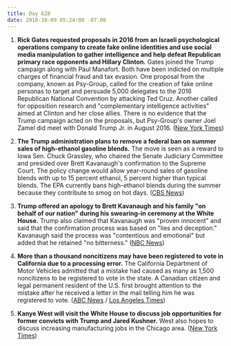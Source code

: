 ```yaml
---
title: Day 628
date: 2018-10-09 05:24:00 -07:00
---
```


1. **Rick Gates requested proposals in 2016 from an Israeli psychological operations company to create fake online identities and use social media manipulation to gather intelligence and help defeat Republican primary race opponents and Hillary Clinton.** Gates joined the Trump campaign along with Paul Manafort. Both have been indicted on multiple charges of financial fraud and tax evasion. One proposal from the company, known as Psy-Group, called for the creation of fake online personas to target and persuade 5,000 delegates to the 2016 Republican National Convention by attacking Ted Cruz. Another called for opposition research and "complementary intelligence activities" aimed at Clinton and her close allies. There is no evidence that the Trump campaign acted on the proposals, but Psy-Group's owner Joel Zamel did meet with Donald Trump Jr. in August 2016. ([New York Times](https://www.nytimes.com/2018/10/08/us/politics/rick-gates-psy-group-trump.html))

2. **The Trump administration plans to remove a federal ban on summer sales of high-ethanol gasoline blends.** The move is seen as a reward to Iowa Sen. Chuck Grassley, who chaired the Senate Judiciary Committee and presided over Brett Kavanaugh's confirmation to the Supreme Court. The policy change would allow year-round sales of gasoline blends with up to 15 percent ethanol, 5 percent higher than typical blends. The EPA currently bans high-ethanol blends during the summer because they contribute to smog on hot days. ([CBS News](https://www.cbsnews.com/news/trump-administration-plans-to-allow-sales-of-gas-with-higher-ethanol-blend/))

3. **Trump offered an apology to Brett Kavanaugh and his family "on behalf of our nation" during his swearing-in ceremony at the White House.** Trump also claimed that Kavanaugh was "proven innocent" and said that the confirmation process was based on "lies and deception." Kavanaugh said the process was "contentious and emotional" but added that he retained "no bitterness." ([NBC News](https://www.nbcnews.com/politics/white-house/trump-apologizes-behalf-nation-kavanaugh-says-he-was-proven-innocent-n917956))

4. **More than a thousand noncitizens may have been registered to vote in California due to a processing error.** The California Department of Motor Vehicles admitted that a mistake had caused as many as 1,500 noncitizens to be registered to vote in the state. A Canadian citizen and legal permanent resident of the U.S. first brought attention to the mistake after he received a letter in the mail telling him he was registered to vote. ([ABC News](https://abcnews.go.com/US/1500-noncitizens-registered-vote-california-dmv-error/story?id=58377069) / [Los Angeles Times](http://www.latimes.com/politics/la-pol-ca-dmv-more-voter-registration-errors-20181008-story.html))

5. **Kanye West will visit the White House to discuss job opportunities for former convicts with Trump and Jared Kushner.** West also hopes to discuss increasing manufacturing jobs in the Chicago area. ([New York Times](https://www.nytimes.com/2018/10/08/us/politics/trump-kanye-west-meeting.html))